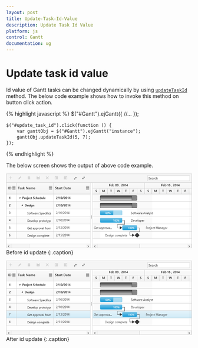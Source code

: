 ```yaml
---
layout: post
title: Update-Task-Id-Value
description: Update Task Id Value
platform: js
control: Gantt
documentation: ug
---
```


# Update task id value

Id value of Gantt tasks can be changed dynamically by using [`updateTaskId`](/api/js/ejgantt#methods:updateTaskId "updateTaskId(currentId, newId)") method. The below code example shows how to invoke this method on button click action.

{% highlight javascript %}
    $("#Gantt").ejGantt({
        //...
    });

    $("#update_task_id").click(function () {
        var ganttObj = $("#Gantt").ejGantt("instance");
        ganttObj.updateTaskId(5, 7);
    });

{% endhighlight %}

The below screen shows the output of above code example.

![](/js/Gantt/How-to/Update-Task-Id_images/Update-Task-Id_img1.png)
Before id update
{:.caption}

![](/js/Gantt/How-to/Update-Task-Id_images/Update-Task-Id_img2.png)
After id update
{:.caption}